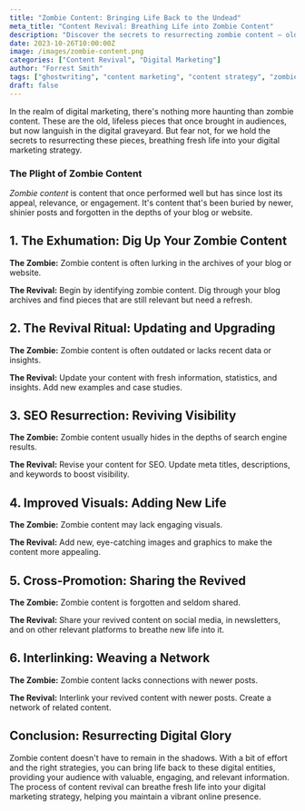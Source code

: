```yaml
---
title: "Zombie Content: Bringing Life Back to the Undead"
meta_title: "Content Revival: Breathing Life into Zombie Content"
description: "Discover the secrets to resurrecting zombie content – old, lifeless pieces that can be revived to breathe fresh life into your digital marketing strategy."
date: 2023-10-26T10:00:00Z
image: /images/zombie-content.png
categories: ["Content Revival", "Digital Marketing"]
author: "Forrest Smith"
tags: ["ghostwriting", "content marketing", "content strategy", "zombie content", "storytelling"]
draft: false
---
```

In the realm of digital marketing, there's nothing more haunting than zombie content. These are the old, lifeless pieces that once brought in audiences, but now languish in the digital graveyard. But fear not, for we hold the secrets to resurrecting these pieces, breathing fresh life into your digital marketing strategy. 

### The Plight of Zombie Content

*Zombie content* is content that once performed well but has since lost its appeal, relevance, or engagement. It's content that's been buried by newer, shinier posts and forgotten in the depths of your blog or website. 

## 1. The Exhumation: Dig Up Your Zombie Content

**The Zombie:** Zombie content is often lurking in the archives of your blog or website.

**The Revival:** Begin by identifying zombie content. Dig through your blog archives and find pieces that are still relevant but need a refresh.

## 2. The Revival Ritual: Updating and Upgrading

**The Zombie:** Zombie content is often outdated or lacks recent data or insights.

**The Revival:** Update your content with fresh information, statistics, and insights. Add new examples and case studies.

## 3. SEO Resurrection: Reviving Visibility

**The Zombie:** Zombie content usually hides in the depths of search engine results.

**The Revival:** Revise your content for SEO. Update meta titles, descriptions, and keywords to boost visibility.

## 4. Improved Visuals: Adding New Life

**The Zombie:** Zombie content may lack engaging visuals.

**The Revival:** Add new, eye-catching images and graphics to make the content more appealing.

## 5. Cross-Promotion: Sharing the Revived

**The Zombie:** Zombie content is forgotten and seldom shared.

**The Revival:** Share your revived content on social media, in newsletters, and on other relevant platforms to breathe new life into it.

## 6. Interlinking: Weaving a Network

**The Zombie:** Zombie content lacks connections with newer posts.

**The Revival:** Interlink your revived content with newer posts. Create a network of related content.

## Conclusion: Resurrecting Digital Glory

Zombie content doesn't have to remain in the shadows. With a bit of effort and the right strategies, you can bring life back to these digital entities, providing your audience with valuable, engaging, and relevant information. The process of content revival can breathe fresh life into your digital marketing strategy, helping you maintain a vibrant online presence.
